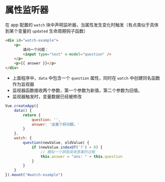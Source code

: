 # 属性监听器

在 app 配置的 `watch` 块中声明监听器，当属性发生变化时触发（有点类似于具体到某个变量的 `updated` 生命周期钩子函数）

```html
<div id="watch-example">
    <p>
        请问一个问题：
        <input type="text" v-model="question" />
    </p>
    <p>{{ answer }}</p>
</div>
```

* 上面程序中，`data` 中包含一个 `question` 属性，同时在 `watch` 中创建同名函数作为监视器
* 监视器函数接收两个参数，第一个参数为新值，第二个参数为旧值。
* 监视器触发时，变量数据已经被修改

```js
Vue.createApp({
    data() {
        return {
            question: '',
            answer: '这是个好问题。'
        }
    },
    watch: {
        question(newValue, oldValue) {
            if (newValue.indexOf('?') > 0) {
                // 模拟一个获取具体答案的过程
                this.answer = "ans: " + this.question
            }
        }
    }
}).mount("#watch-example")
```

‍
